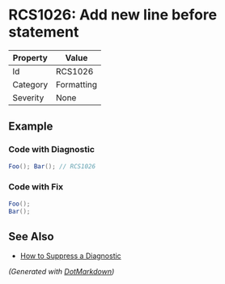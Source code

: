 # RCS1026: Add new line before statement

| Property | Value      |
| -------- | ---------- |
| Id       | RCS1026    |
| Category | Formatting |
| Severity | None       |

## Example

### Code with Diagnostic

```csharp
Foo(); Bar(); // RCS1026
```

### Code with Fix

```csharp
Foo();
Bar();
```

## See Also

* [How to Suppress a Diagnostic](../HowToConfigureAnalyzers.md#how-to-suppress-a-diagnostic)


*\(Generated with [DotMarkdown](http://github.com/JosefPihrt/DotMarkdown)\)*